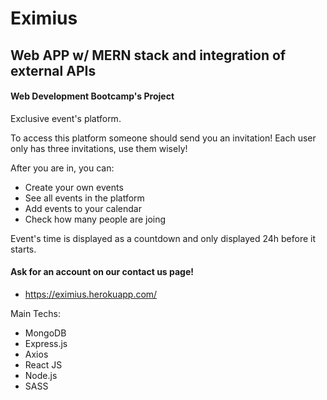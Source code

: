 # Eximius

## Web APP w/ MERN stack and integration of external APIs
#### Web Development Bootcamp's Project

Exclusive event's platform. 

To access this platform someone should send you an invitation! Each user only has three invitations, use them wisely!

After you are in, you can:
- Create your own events
- See all events in the platform
- Add events to your calendar
- Check  how many people are joing

Event's time is displayed as a countdown and only displayed 24h before it starts.



#### Ask for an account on our contact us page! #####

 - https://eximius.herokuapp.com/

Main Techs:
  - MongoDB
  - Express.js
  - Axios
  - React JS
  - Node.js
  - SASS
